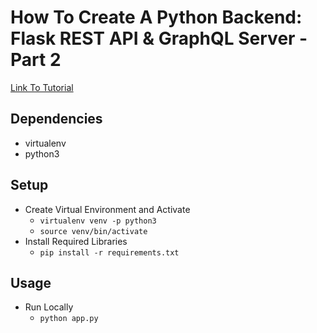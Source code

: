 # How To Create A Python Backend: Flask REST API & GraphQL Server - Part 2

[Link To Tutorial](https://medium.com/@roanresources/how-to-create-a-python-backend-flask-rest-api-graphql-server-part-1-bded6f88f89)

## Dependencies
- virtualenv
- python3

## Setup
- Create Virtual Environment and Activate
    - `virtualenv venv -p python3`
    - `source venv/bin/activate`
- Install Required Libraries
    - `pip install -r requirements.txt`

## Usage
- Run Locally
    - `python app.py`

